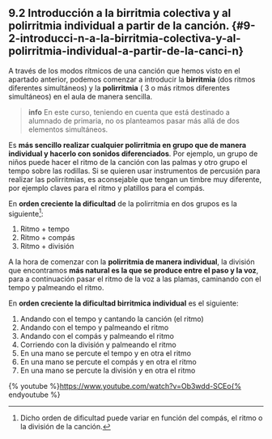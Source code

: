 ## 9.2 Introducción a la birritmia colectiva y al polirritmia individual a partir de la canción. {#9-2-introducci-n-a-la-birritmia-colectiva-y-al-polirritmia-individual-a-partir-de-la-canci-n}

A través de los modos rítmicos de una canción que hemos visto en el apartado anterior, podemos comenzar a introducir la **birritmia** (dos ritmos diferentes simultáneos) y la **polirritmia** ( 3 o más ritmos diferentes simultáneos) en el aula de manera sencilla. 

>**info**
>En este curso, teniendo en cuenta que está destinado a alumnado de primaria, no os planteamos pasar más allá de dos elementos simultáneos.

Es **más sencillo realizar cualquier polirritmia en grupo que de manera individual y hacerlo con sonidos diferenciados**. Por ejemplo, un grupo de niños puede hacer el ritmo de la canción con las palmas y otro grupo el tempo sobre las rodillas. Si se quieren usar instrumentos de percusión para realizar las polirritmias, es aconsejable que tengan un timbre muy diferente, por ejemplo claves para el ritmo y platillos para el compás.

En **orden creciente la dificultad** de la polirritmia en dos grupos es la siguiente[^1]:

1. Ritmo + tempo
1. Ritmo + compás
1. Ritmo + división

A la hora de comenzar con la **polirritmia de manera individual**, la división que encontramos **más natural es la que se produce entre el paso y la voz**, para a continuación pasar el ritmo de la voz a las plamas, caminando con el tempo y palmeando el ritmo.

En **orden creciente la dificultad birritmica individual** es el siguiente:

1. Andando con el tempo y cantando la canción (el ritmo)
1. Andando con el tempo y palmeando el ritmo
1. Andando con el compás y palmeando el ritmo
1. Corriendo con la división y palmeando el ritmo
1. En una mano se percute el tempo y en otra el ritmo
1. En una mano se percute el compás y en otra el ritmo
1. En una mano se percute la división y en otra el ritmo

{% youtube %}https://www.youtube.com/watch?v=Ob3wdd-SCEo{% endyoutube %}

[^1]: Dicho orden de dificultad puede variar en función del compás, el ritmo o la división de la canción.